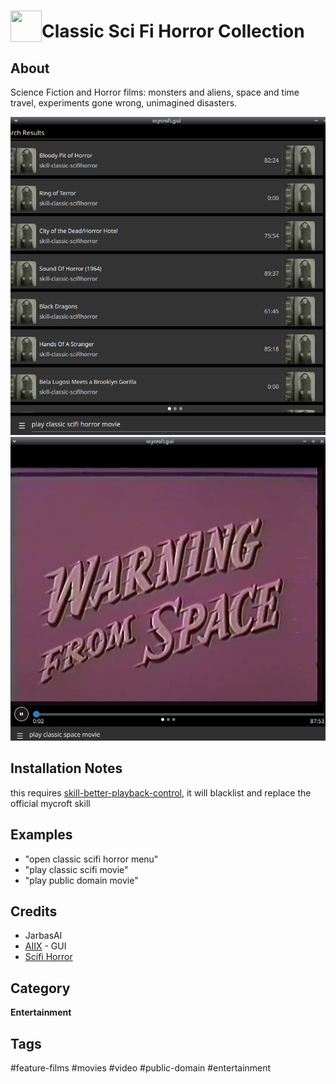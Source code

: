 # <img src='./ui/picfixer.png' card_color='#40DBB0' width='50' height='50' style='vertical-align:bottom'/>Classic Sci Fi Horror Collection


## About

Science Fiction and Horror films: monsters and aliens, space and time travel, experiments gone wrong, unimagined disasters.

![](./gui.png)
![](./gui2.png)

## Installation Notes

this requires [skill-better-playback-control](https://github.com/JarbasSkills/skill-better-playback-control), it will blacklist and replace the official mycroft skill

## Examples

* "open classic scifi horror menu"
* "play classic scifi movie"
* "play public domain movie"

## Credits
- JarbasAl
- [AIIX](https://github.com/AIIX/) - GUI
- [Scifi Horror](https://archive.org/details/SciFi_Horror)

## Category
**Entertainment**

## Tags
#feature-films
#movies
#video
#public-domain
#entertainment